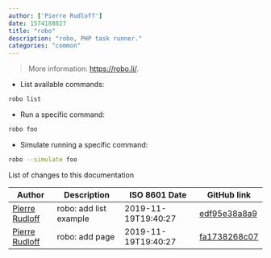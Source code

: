```yaml
---
author: ['Pierre Rudloff']
date: 1574188827
title: "robo"
description: "robo, PHP task runner."
categories: "common"
---
```

> More information: <https://robo.li/>.

- List available commands:

```bash
robo list
```

- Run a specific command:

```bash
robo foo
```

- Simulate running a specific command:

```bash
robo --simulate foo
```
List of changes to this documentation


Author | Description | ISO 8601 Date | GitHub link
------|-----|-----|-----
[Pierre Rudloff](mailto:prudloff@insite.coop) | robo: add list example | 2019-11-19T19:40:27 | [edf95e38a8a9](https://github.com/tldr-pages/tldr/commit/edf95e38a8a9b546a1434bcbfc7492122e6cae4a)
[Pierre Rudloff](mailto:prudloff@insite.coop) | robo: add page | 2019-11-19T19:40:27 | [fa1738268c07](https://github.com/tldr-pages/tldr/commit/fa1738268c07ec15b7e3a714d9a691af66383d54)

